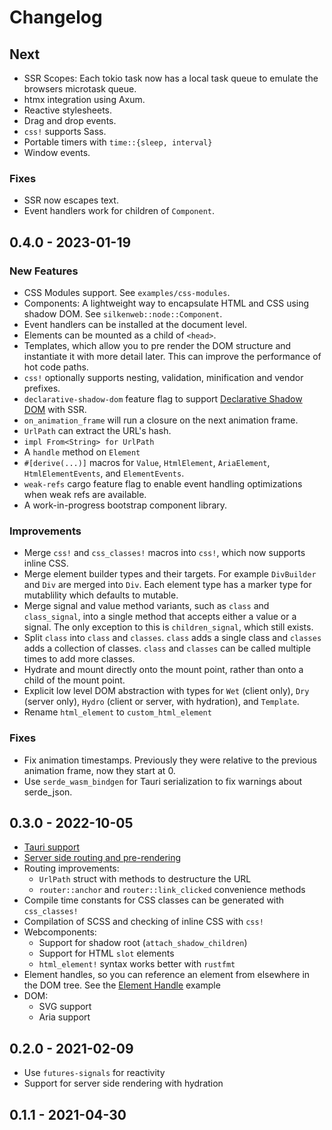 # Changelog

## Next

- SSR Scopes: Each tokio task now has a local task queue to emulate the browsers microtask queue.
- htmx integration using Axum.
- Reactive stylesheets.
- Drag and drop events.
- `css!` supports Sass.
- Portable timers with `time::{sleep, interval}`
- Window events.

### Fixes

- SSR now escapes text.
- Event handlers work for children of `Component`.

## 0.4.0 - 2023-01-19

### New Features

- CSS Modules support. See `examples/css-modules`.
- Components: A lightweight way to encapsulate HTML and CSS using shadow DOM. See `silkenweb::node::Component`.
- Event handlers can be installed at the document level.
- Elements can be mounted as a child of `<head>`.
- Templates, which allow you to pre render the DOM structure and instantiate it with more detail later. This can improve the performance of hot code paths.
- `css!` optionally supports nesting, validation, minification and vendor prefixes.
- `declarative-shadow-dom` feature flag to support [Declarative Shadow DOM](https://web.dev/declarative-shadow-dom/) with SSR.
- `on_animation_frame` will run a closure on the next animation frame.
- `UrlPath` can extract the URL's hash.
- `impl From<String> for UrlPath`
- A `handle` method on `Element`
- `#[derive(...)]` macros for `Value`, `HtmlElement`, `AriaElement`, `HtmlElementEvents`, and `ElementEvents`.
- `weak-refs` cargo feature flag to enable event handling optimizations when weak refs are available.
- A work-in-progress bootstrap component library.

### Improvements

- Merge `css!` and `css_classes!` macros into `css!`, which now supports inline CSS.
- Merge element builder types and their targets. For example `DivBuilder` and `Div` are merged into `Div`. Each element type has a marker type for mutablility which defaults to mutable.
- Merge signal and value method variants, such as `class` and `class_signal`, into a single method that accepts either a value or a signal. The only exception to this is `children_signal`, which still exists.
- Split `class` into `class` and `classes`. `class` adds a single class and `classes` adds a collection of classes. `class` and `classes` can be called multiple times to add more classes.
- Hydrate and mount directly onto the mount point, rather than onto a child of the mount point.
- Explicit low level DOM abstraction with types for `Wet` (client only), `Dry` (server only), `Hydro` (client or server, with hydration), and `Template`.
- Rename `html_element` to `custom_html_element`

### Fixes

- Fix animation timestamps. Previously they were relative to the previous animation frame, now they start at 0.
- Use `serde_wasm_bindgen` for Tauri serialization to fix warnings about serde_json.

## 0.3.0 - 2022-10-05

- [Tauri support](https://github.com/silkenweb/tauri-example)
- [Server side routing and pre-rendering](https://github.com/silkenweb/ssr-example)
- Routing improvements:
  - `UrlPath` struct with methods to destructure the URL
  - `router::anchor` and `router::link_clicked` convenience methods
- Compile time constants for CSS classes can be generated with `css_classes!`
- Compilation of SCSS and checking of inline CSS with `css!`
- Webcomponents:
  - Support for shadow root (`attach_shadow_children`)
  - Support for HTML `slot` elements
  - `html_element!` syntax works better with `rustfmt`
- Element handles, so you can reference an element from elsewhere in the DOM tree. See the [Element Handle](examples/element-handle) example
- DOM:
  - SVG support
  - Aria support

## 0.2.0 - 2021-02-09

- Use `futures-signals` for reactivity
- Support for server side rendering with hydration

## 0.1.1 - 2021-04-30
